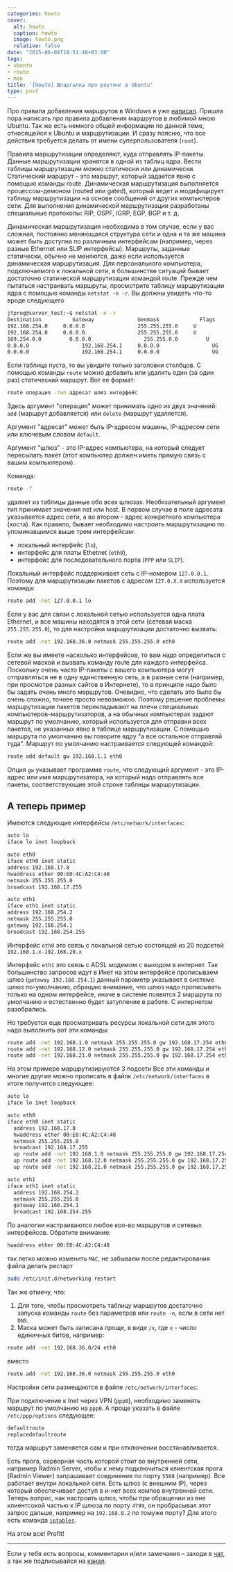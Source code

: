 ```yaml
---
categories: howto
cover:
  alt: howto
  caption: howto
  image: howto.png
  relative: false
date: "2015-06-08T18:51:46+03:00"
tags:
- ubuntu
- route
- man
title: '[HowTo] Шпаргалка про роутинг в Ubuntu'
type: post
---
```


Про правила добавления маршрутов в Windows я уже [написал](https://jtprog.ru/windows-route-add/). Пришла пора написать про правила добавления маршрутов в любимой мною Ubuntu. Так же есть немного общей информации по данной теме, относящейся к Ubuntu и маршрутизации. И сразу поясню, что все действия требуется делать от имени суперпользователя (`root`).

Правила маршрутизации определяют, куда отправлять IP-пакеты. Данные маршрутизации хранятся в одной из таблиц ядра. Вести таблицы маршрутизации можно статически или динамически. Статический маршрут - это маршрут, который задается явно с помощью команды route. Динамическая маршрутизация выполняется процессом-демоном (routed или gated), который ведет и модифицирует таблицу маршрутизации на основе сообщений от других компьютеров сети. Для выполнения динамической маршрутизации разработаны специальные протоколы: RIP, OSPF, IGRP, EGP, BGP и т. д.  

Динамическая маршрутизация необходима в том случае, если у вас сложная, постоянно меняющаяся структура сети и одна и та же машина может быть доступна по различным интерфейсам (например, через разные Ethernet или SLIP интерфейсы). Маршруты, заданные статически, обычно не меняются, даже если используется динамическая маршрутизация. Для персонального компьютера, подключаемого к локальной сети, в большинстве ситуаций бывает достаточно статической маршрутизации командой route. Прежде чем пытаться настраивать маршруты, просмотрите таблицу маршрутизации ядра с помощью команды `netstat -n -r`. Вы должны увидеть что-то вроде следующего

```bash
jtprog@server_test:~$ netstat -n -r  
Destination          Gateway              Genmask             Flags     MSS     Window       irtt       Iface  
192.168.254.0     0.0.0.0                 255.255.255.0     U           0          0                  0          eth1  
192.168.254.0     0.0.0.0                 255.255.255.0     U           0          0                  0          eth0  
169.254.0.0         0.0.0.0                 255.255.0.0         U           0          0                  0          eth1  
0.0.0.0                 192.168.254.1     0.0.0.0                 UG         0          0                  0          eth0  
0.0.0.0                 192.168.254.1     0.0.0.0                 UG         0          0                  0          eth1
```

Если таблица пуста, то вы увидите только заголовки столбцов. С помощью команды `route` можно добавить или удалить один (за один раз) статический маршрут. Вот ее формат:

```bash
route операция -тип адресат шлюз интерфейс
```

Здесь аргумент "операция" может принимать одно из двух значений: `add` (маршрут добавляется) или `delete` (маршрут удаляется).

Аргумент "адресат" может быть IP-адресом машины, IP-адресом сети или ключевым словом `default`.

Аргумент "шлюз" - это IP-адрес компьютера, на который следует пересылать пакет (этот компьютер должен иметь прямую связь с вашим компьютером).

Команда:

```bash
route -f
```

удаляет из таблицы данные обо всех шлюзах. Необязательный аргумент тип принимает значения net или host. В первом случае в поле адресата указывается адрес сети, а во втором - адрес конкретного компьютера (хоста). Как правило, бывает необходимо настроить маршрутизацию по упоминавшимся выше трем интерфейсам:

- локальный интерфейс (`lo`),
- интерфейс для платы Ethetnet (`eth0`),
- интерфейс для последовательного порта (`PPP` или `SLIP`).

Локальный интерфейс поддерживает сеть с IP-номером `127.0.0.1`. Поэтому для маршрутизации пакетов с адресом `127.0.X.X` используется команда:

```bash
route add -net 127.0.0.1 lo
```

Если у вас для связи с локальной сетью используется одна плата Ethernet, и все машины находятся в этой сети (сетевая маска `255.255.255.0`), то для настройки маршрутизации достаточно вызвать:

```bash
route add -net 192.168.36.0 netmask 255.255.255.0 eth0
```

Если же вы имеете насколько интерфейсов, то вам надо определиться с сетевой маской и вызвать команду route для каждого интерфейса. Поскольку очень часто IP-пакеты с вашего компьютера могут отправляться не в одну единственную сеть, а в разные сети (например, при просмотре разных сайтов в Интернете), то в принципе надо было бы задать очень много маршрутов. Очевидно, что сделать это было бы очень сложно, точнее просто невозможно. Поэтому решение проблемы маршрутизации пакетов перекладывают на плечи специальных компьютеров-маршрутизаторов, а на обычных компьютерах задают маршрут по умолчанию, который используется для отправки всех пакетов, не указанных явно в таблице маршрутизации. С помощью маршрута по умолчанию вы говорите ядру "а все остальное отправляй туда". Маршрут по умолчанию настраивается следующей командой:

```bash
route add default gw 192.168.1.1 eth0
```

Опция `gw` указывает программе `route`, что следующий аргумент - это IP-адрес или имя маршрутизатора, на который надо отправлять все пакеты, соответствующие этой строке таблицы маршрутизации.

## А теперь пример

Имеются следующие интерфейсы `/etc/network/interfaces`:

```bash
auto lo  
iface lo inet loopback

auto eth0  
iface eth0 inet static  
address 192.168.17.8  
hwaddress ether 00:E0:4C:A2:C4:48  
netmask 255.255.255.0  
broadcast 192.168.17.255

auto eth1  
iface eth1 inet static  
address 192.168.254.2  
netmask 255.255.255.0  
gateway 192.168.254.1  
broadcast 192.168.254.255
```

Интерфейс `eth0` это связь с локальной сетью состоящей из 20 подсетей `192.168.1.х-192.168.20.х`

Интерфейс `eth1` это связь с ADSL модемом с выходом в интернет. Так большинство запросов идут в Инет на этом интерфейсе прописываем шлюз (`gateway 192.168.254.1`) данный параметр указывает в системе шлюз по-умолчанию, обращаю внимание, что шлюз надо прописывать только на одном интерфейсе, иначе в системе появятся 2 маршрута по умолчанию и естественно будет затупление в работе. С интернетом разобрались.

Но требуется еще просматривать ресурсы локальной сети для этого надо выполнить вот эти команды:

```bash
route add -net 192.168.1.0 netmask 255.255.255.0 gw 192.168.17.254 eth0
route add -net 192.168.12.0 netmask 255.255.255.0 gw 192.168.17.254 eth0
route add -net 192.168.21.0 netmask 255.255.255.0 gw 192.168.17.254 eth0
```

На этом примере маршрутизируются 3 подсети Все эти команды и многие другие можно прописать в файлк `/etc/network/interfaces` в итоге получится следующее:

```bash
auto lo  
iface lo inet loopback

auto eth0  
iface eth0 inet static  
  address 192.168.17.8  
  hwaddress ether 00:E0:4C:A2:C4:48  
  netmask 255.255.255.0  
  broadcast 192.168.17.255  
  up route add -net 192.168.1.0 netmask 255.255.255.0 gw 192.168.17.254 eth0  
  up route add -net 192.168.12.0 netmask 255.255.255.0 gw 192.168.17.254 eth0  
  up route add -net 192.168.21.0 netmask 255.255.255.0 gw 192.168.17.254 eth0

auto eth1  
iface eth1 inet static  
  address 192.168.254.2  
  netmask 255.255.255.0  
  gateway 192.168.254.1  
  broadcast 192.168.254.255
```

По аналогии настраиваются любое кол-во маршрутов и сетевых интерфейсов. Обратите внимание:

```bash
hwaddress ether 00:E0:4C:A2:C4:48
```

так легко можно изменить `MAC`, не забываем после редактирования файла делать рестарт

```bash
sudo /etc/init.d/networking restart
```

Так же отмечу, что:

1. Для того, чтобы просмотреть таблицу маршрутов достаточно запуска команды `route` без параметров или `route -n`, если в сети нет `DNS`.
2. Маска может быть записана проще, в виде `/x`, где `x` - число единичных битов, например:

```bash
route add -net 192.168.36.0/24 eth0
```

вместо

```bash
route add -net 192.168.36.0 netmask 255.255.255.0 eth0
```

Настройки сети размещаются в файле `/etc/network/interfaces`:

При подключение к Inet через VPN (`ppp0`), необходимо заменять маршрут по умолчанию на `ppp0`. А проще указать в файле `/etc/ppp/options` следующее:

```bash
defaultroute  
replacedefaultroute
```

тогда маршрут заменяется сам и при отключении восстанавливается.

Есть прога, серверная часть которой стоит во внутренней сети, например Radmin Server, чтобы к нему подключиться клиентская прога (Radmin Viewer) запрашивает соединение по порту `5588` (например). Все работает внутри локальной сети. Есть шлюз (с внешним IP), через который обеспечивает доступ в и-нет всех компов внутренней сети. Теперь вопрос, как настроить шлюз, чтобы при обращении из вне клиентсокой частью к IP шлюза по порту `4799`, он пробрасывал этот запрос дальше, например на `192.168.0.2` по томуже порту? Для этого есть команда [`iptables`](https://jtprog.ru/iptables-manual/).

На этом все! Profit!

---
Если у тебя есть вопросы, комментарии и/или замечания – заходи в [чат](https://ttttt.me/jtprogru_chat), а так же подписывайся на [канал](https://ttttt.me/jtprogru_channel).
